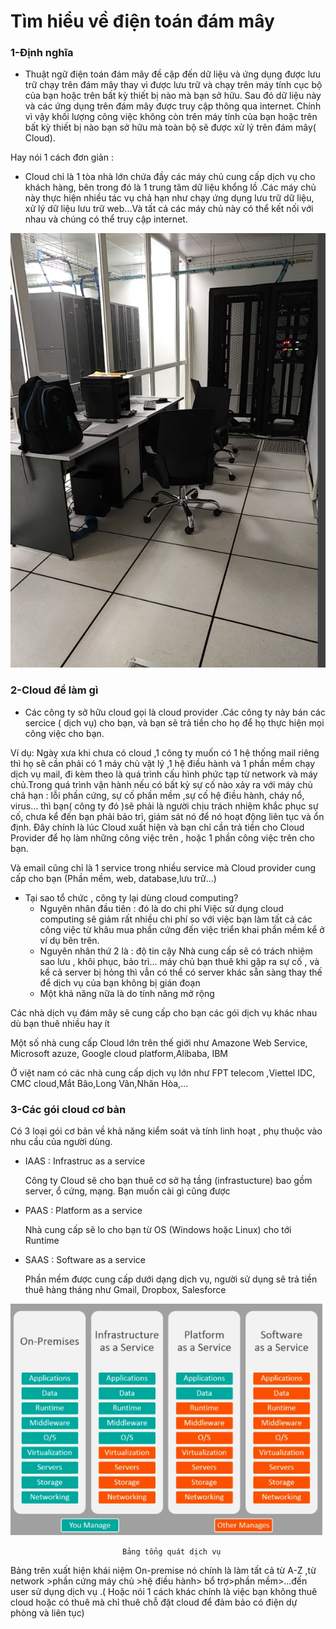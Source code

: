 # Tìm hiểu về điện toán đám mây
### 1-Định nghĩa 
- Thuật ngữ điện toán đám mây đề cập đến dữ liệu và ứng dụng được lưu trữ chạy trên đám mây thay vì được lưu trữ và chạy trên máy tính cục bộ của bạn hoặc trên bất kỳ thiết bị nào mà bạn sở hữu. Sau đó dữ liệu này và các ứng dụng trên đám mây được truy cập thông qua internet. Chính vì vậy khối lượng công việc không còn trên máy tính của bạn hoặc trên bất kỳ thiết bị nào bạn sở hữu mà toàn bộ sẽ được xử lý trên đám mây( Cloud).

Hay nói 1 cách đơn giản : 
- Cloud chỉ là 1 tòa nhà lớn chứa đầy các máy chủ cung cấp dịch vụ cho khách hàng, bên trong đó là 1 trung tâm dữ liệu khổng lồ .Các máy chủ này thực hiện nhiều tác vụ chả hạn như chạy ứng dụng lưu trữ dữ liệu, xử lý dữ liệu lưu trữ web...Và tất cả các máy chủ này có thể kết nối với nhau và chúng có thể truy cập internet.

<img src="img/5.png">

### 2-Cloud để làm gì

- Các công ty sở hữu cloud gọi là cloud provider .Các công ty này bán các sercice ( dịch vụ) cho bạn, và bạn sẽ trả tiền cho họ để họ thực hiện mọi công việc cho bạn.

Ví dụ: Ngày xưa khi chưa có cloud ,1 công ty muốn có 1 hệ thống mail riêng thì họ sẽ cần phải có 1 máy chủ vật lý ,1 hệ điều hành và 1 phần mềm chạy dịch vụ mail, đi kèm theo là quá trình cấu hình phức tạp từ network và máy chủ.Trong quá trình vận hành nếu có bất kỳ sự cố nào xảy ra với máy chủ chả hạn : lỗi phần cứng, sự cố phần mềm ,sự cố hệ điều hành, cháy nổ, virus... thì bạn( công ty đó )sẽ phải là người chịu trách nhiệm khắc phục sự cố, chưa kể đến bạn phải bảo trì, giám sát nó để nó hoạt động liên tục và ổn định. Đây chính là lúc Cloud xuất hiện và bạn chỉ cần trả tiền cho Cloud Provider để họ làm những công việc trên , hoặc 1 phần công việc trên cho bạn.

Và email cũng chỉ là 1 service trong nhiều service mà Cloud provider cung cấp cho bạn (Phần mềm, web, database,lưu trữ...)

- Tại sao tổ chức , công ty lại dùng cloud computing? 
  - Nguyên nhân đầu tiên : đó là do chi phí 
Việc  sử dụng cloud computing sẽ giảm rất nhiều chi phí so với việc bạn làm tất cả các công việc từ khâu mua phần cứng đến việc triển khai phần mềm kể ở ví dụ bên trên.
  - Nguyên nhân thứ 2 là : độ tin cậy
  Nhà cung cấp sẽ có trách nhiệm sao lưu , khôi phục, bảo trì... máy chủ bạn thuê khi gặp ra sự cố , và kể cả server bị hỏng thì vẫn có thể có server khác sẵn sàng thay thế để dịch vụ của bạn không bị gián đoạn
  - Một khả năng nữa là do tính năng mở rộng 

Các nhà dịch vụ đám mây  sẽ cung cấp cho bạn các gói dịch vụ khác nhau dù bạn thuê nhiều hay ít

  Một số nhà cung cấp Cloud lớn trên thế giới như Amazone Web Service, Microsoft azuze, Google cloud platform,Alibaba, IBM

  Ở việt nam có các nhà cung cấp dịch vụ lớn như FPT telecom ,Viettel IDC, CMC cloud,Mắt Bão,Long Vân,Nhân Hòa,...

  ### 3-Các gói cloud cơ bản

  Có 3 loại gói cơ bản về khả năng kiểm soát và tính linh hoạt , phụ thuộc vào nhu cầu của người dùng.

- IAAS : Infrastruc as a service

  Công ty Cloud sẽ cho bạn thuê cơ sở hạ tầng (infrastucture) bao gồm server, ổ cứng, mạng. Bạn muốn cài gì cũng được

- PAAS : Platform as a service

  Nhà cung cấp sẽ lo cho bạn từ OS (Windows hoặc  Linux) cho tới Runtime

- SAAS : Software as a service

   Phần mềm được cung cấp dưới dạng dịch vụ, người sử dụng sẽ trả tiền thuê hàng tháng như Gmail, Dropbox, Salesforce 

<img src="img/6.png">

                             Bảng tổng quát dịch vụ

Bảng trên xuất hiện khái niệm On-premise nó chính là làm tất cả từ A-Z ,từ network >phần cứng máy chủ >hệ điều hành> bổ trợ>phần mềm>...đến user sử dụng dịch vụ .( Hoặc nói 1 cách khác chính là việc bạn không thuê cloud hoặc có thuê mà chỉ thuê chỗ đặt cloud để đảm bảo có điện dự phòng và liên tục)                    